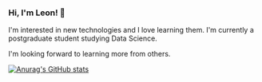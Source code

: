### Hi, I'm Leon! 👋

I'm interested in new technologies and I love learning them. I'm currently a postgraduate student studying Data Science.

I'm looking forward to learning more from others.

[![Anurag's GitHub stats](https://github-readme-stats.vercel.app/api?username=kchleon&show_icons=true&count_private=true&theme=tokyonight&icon_color=blue&border_radius=20)](https://github.com/anuraghazra/github-readme-stats)


<!--
**kchleon/kchleon** is a ✨ _special_ ✨ repository because its `README.md` (this file) appears on your GitHub profile.

Here are some ideas to get you started:

- 🔭 I’m currently working on ...
- 🌱 I’m currently learning ...
- 👯 I’m looking to collaborate on ...
- 🤔 I’m looking for help with ...
- 💬 Ask me about ...
- 📫 How to reach me: ...
- 😄 Pronouns: ...
- ⚡ Fun fact: ...
-->
